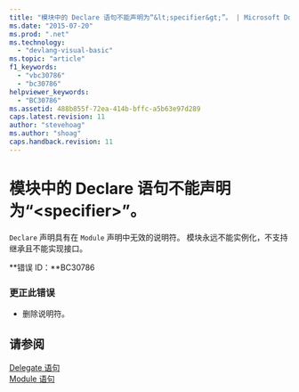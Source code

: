 ```yaml
---
title: "模块中的 Declare 语句不能声明为“&lt;specifier&gt;”。 | Microsoft Docs"
ms.date: "2015-07-20"
ms.prod: ".net"
ms.technology: 
  - "devlang-visual-basic"
ms.topic: "article"
f1_keywords: 
  - "vbc30786"
  - "bc30786"
helpviewer_keywords: 
  - "BC30786"
ms.assetid: 488b855f-72ea-414b-bffc-a5b63e97d289
caps.latest.revision: 11
author: "stevehoag"
ms.author: "shoag"
caps.handback.revision: 11
---
```

# 模块中的 Declare 语句不能声明为“&lt;specifier&gt;”。
`Declare` 声明具有在 `Module` 声明中无效的说明符。 模块永远不能实例化，不支持继承且不能实现接口。  
  
 **错误 ID：**BC30786  
  
### 更正此错误  
  
-   删除说明符。  
  
## 请参阅  
 [Delegate 语句](../../visual-basic/language-reference/statements/delegate-statement.md)   
 [Module 语句](../../visual-basic/language-reference/statements/module-statement.md)
